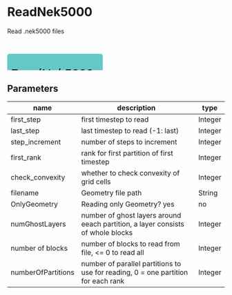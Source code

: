 
# ReadNek5000
Read .nek5000 files

<svg width="2214.0" height="300" >
<style>.text { font: normal 24.0px sans-serif;}tspan{ font: italic 24.0px sans-serif;}.moduleName{ font: italic 30px sans-serif;}</style>
<rect x="0" y="30" width="221.39999999999998" height="90" rx="5" ry="5" style="fill:#64c8c8ff;" />
<rect x="6.0" y="90" width="30" height="30" rx="0" ry="0" style="fill:#c8c81eff;" >
<title>grid_out</title></rect>
<rect x="21.0" y="120" width="1.0" height="150" rx="0" ry="0" style="fill:#000000;" />
<rect x="21.0" y="270" width="30" height="1.0" rx="0" ry="0" style="fill:#000000;" />
<text x="57.0" y="273.0" class="text" >grid<tspan> (grid_out)</tspan></text>
<rect x="42.0" y="90" width="30" height="30" rx="0" ry="0" style="fill:#c8c81eff;" >
<title>velosity_out</title></rect>
<rect x="57.0" y="120" width="1.0" height="120" rx="0" ry="0" style="fill:#000000;" />
<rect x="57.0" y="240" width="30" height="1.0" rx="0" ry="0" style="fill:#000000;" />
<text x="93.0" y="243.0" class="text" >velocity<tspan> (velosity_out)</tspan></text>
<rect x="78.0" y="90" width="30" height="30" rx="0" ry="0" style="fill:#c8c81eff;" >
<title>pressure_out</title></rect>
<rect x="93.0" y="120" width="1.0" height="90" rx="0" ry="0" style="fill:#000000;" />
<rect x="93.0" y="210" width="30" height="1.0" rx="0" ry="0" style="fill:#000000;" />
<text x="129.0" y="213.0" class="text" >pressure data<tspan> (pressure_out)</tspan></text>
<rect x="114.0" y="90" width="30" height="30" rx="0" ry="0" style="fill:#c8c81eff;" >
<title>temperature_out</title></rect>
<rect x="129.0" y="120" width="1.0" height="60" rx="0" ry="0" style="fill:#000000;" />
<rect x="129.0" y="180" width="30" height="1.0" rx="0" ry="0" style="fill:#000000;" />
<text x="165.0" y="183.0" class="text" >temperature data<tspan> (temperature_out)</tspan></text>
<rect x="150.0" y="90" width="30" height="30" rx="0" ry="0" style="fill:#c8c81eff;" >
<title>blockNumber_out</title></rect>
<rect x="165.0" y="120" width="1.0" height="30" rx="0" ry="0" style="fill:#000000;" />
<rect x="165.0" y="150" width="30" height="1.0" rx="0" ry="0" style="fill:#000000;" />
<text x="201.0" y="153.0" class="text" >Nek internal block numbers<tspan> (blockNumber_out)</tspan></text>
<text x="6.0" y="85.5" class="moduleName" >ReadNek5000</text></svg>

## Parameters
|name|description|type|
|-|-|-|
|first_step|first timestep to read|Integer|
|last_step|last timestep to read (-1: last)|Integer|
|step_increment|number of steps to increment|Integer|
|first_rank|rank for first partition of first timestep|Integer|
|check_convexity|whether to check convexity of grid cells|Integer|
|filename|Geometry file path|String|
|OnlyGeometry|Reading only Geometry? yes|no|Integer|
|numGhostLayers|number of ghost layers around eeach partition, a layer consists of whole blocks|Integer|
|number of blocks|number of blocks to read from file, <= 0 to read all|Integer|
|numberOfPartitions|number of parallel partitions to use for reading, 0 = one partition for each rank|Integer|
